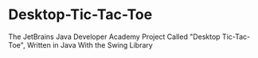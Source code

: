 # Desktop-Tic-Tac-Toe
The JetBrains Java Developer Academy Project Called "Desktop Tic-Tac-Toe", Written in Java With the Swing Library
